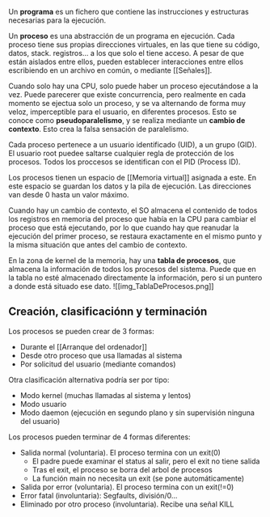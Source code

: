 Un **programa** es un fichero que contiene las instrucciones y estructuras necesarias para la ejecución.

Un **proceso** es una abstracción de un programa en ejecución. Cada proceso tiene sus propias direcciones virtuales, en las que tiene su código, datos, stack. registros... a los que solo el tiene acceso. A pesar de que están aislados entre ellos, pueden establecer interacciones entre ellos escribiendo en un archivo en común, o mediante [[Señales]].

Cuando solo hay una CPU, solo puede haber un proceso ejecutándose a la vez. Puede parecerer que existe concurrencia, pero realmente en cada momento se ejectua solo un proceso, y se va alternando de forma muy veloz, imperceptible para el usuario, en diferentes procesos. Esto se conoce como **pseudoparalelismo**, y se realiza mediante un **cambio de contexto**. Esto crea la falsa sensación de paralelismo.

Cada proceso pertenece a un usuario identificado (UID),  a un grupo (GID). El usuario root puedee saltarse cualquier regla de protección de los procesos. 
Todos los proccesos se identifican con el PID (Process ID).

Los procesos tienen un espacio de [[Memoria virtual]] asignada a este. En este espacio se guardan los datos y la pila de ejecución. Las direcciones van desde 0 hasta un valor máximo.

Cuando hay un cambio de contexto, el SO almacena el contenido de todos los registros en memoria del proceso que había en la CPU para cambiar el proceso que está ejecutando, por lo que cuando hay que reanudar la ejecución del primer proceso, se restaura exactamente en el mismo punto y la misma situación que antes del cambio de contexto.

En la zona de kernel de la memoria, hay una **tabla de procesos**, que almacena la información de todos los procesos del sistema. Puede que en la tabla no esté almacenado directamente la información, pero si un puntero a donde está situado ese dato.
![[img_TablaDeProcesos.png]]

## Creación, clasificaciónn y terminación
Los procesos se pueden crear de 3 formas:
- Durante el [[Arranque del ordenador]]
- Desde otro proceso que usa llamadas al sistema
- Por solicitud del usuario (mediante comandos)

Otra clasificación alternativa podría ser por tipo:
- Modo kernel (muchas llamadas al sistema y lentos)
- Modo usuario
- Modo daemon (ejecución en segundo plano y sin supervisión ninguna del usuario)

Los procesos pueden terminar de 4 formas diferentes:
- Salida normal (voluntaria). El proceso termina con un exit(0)
	- El padre puede examinar el status al salir, pero el exit no tiene salida
	- Tras el exit, el proceso se borra del arbol de procesos
	- La función main no necesita un exit (se pone automáticamente)
- Salida por error (voluntaria). El proceso termina con un exit(!=0)
- Error fatal (involuntaria): Segfaults, división/0...
- Eliminado por otro proceso (involuntaria). Recibe una señal KILL